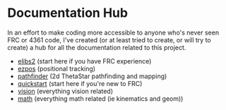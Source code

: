 # Documentation Hub
In an effort to make coding more accessible to anyone who's never seen FRC
or 4361 code, I've created (or at least tried to create, or will try to
create) a hub for all the documentation related to this project.
- [elibs2](elibs2/readme.md) (start here if you have FRC experience)
- [ezpos](ezpos/readme.md) (positional tracking)
- [pathfinder](pathfinder/readme.md) (2d ThetaStar pathfinding and mapping)
- [quickstart](quickstart/readme.md) (start here if you're new to FRC)
- [vision](vision/readme.md) (everything vision related)
- [math](math/readme.md) (everything math related (ie kinematics and geom))